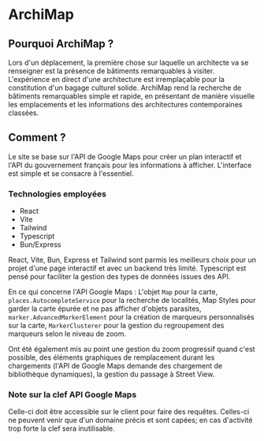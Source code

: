 # ArchiMap

## Pourquoi ArchiMap ?

Lors d'un déplacement, la première chose sur laquelle un architecte va se renseigner est la présence de bâtiments remarquables à visiter. L'expérience en direct d'une architecture est irremplaçable pour la constitution d'un bagage culturel solide. ArchiMap rend la recherche de bâtiments remarquables simple et rapide, en présentant de manière visuelle les emplacements et les informations des architectures contemporaines classées.

## Comment ?

Le site se base sur l'API de Google Maps pour créer un plan interactif et l'API du gouvernement français pour les informations à afficher. L'interface est simple et se consacre à l'essentiel.

### Technologies employées

- React
- Vite
- Tailwind
- Typescript
- Bun/Express

React, Vite, Bun, Express et Tailwind sont parmis les meilleurs choix pour un projet d'une page interactif et avec un backend très limité. Typescript est pensé pour faciliter la gestion des types de données issues des API.

En ce qui concerne l'API Google Maps : L'objet `Map` pour la carte, `places.AutocompleteService` pour la recherche de localités, Map Styles pour garder la carte épurée et ne pas afficher d'objets parasites, `marker.AdvancedMarkerElement` pour la création de marqueurs personnalisés sur la carte, `MarkerClusterer` pour la gestion du regroupement des marqueurs selon le niveau de zoom.

Ont été également mis au point une gestion du zoom progressif quand c'est possible, des éléments graphiques de remplacement durant les chargements (l'API de Google Maps demande des chargement de bibliothèque dynamiques), la gestion du passage à Street View.

### Note sur la clef API Google Maps

Celle-ci doit être accessible sur le client pour faire des requêtes. Celles-ci ne peuvent venir que d'un domaine précis et sont capées; en cas d'activité trop forte la clef sera inutilisable.
